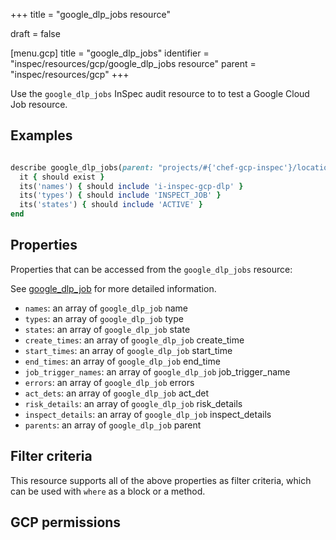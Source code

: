 +++
title = "google_dlp_jobs resource"

draft = false


[menu.gcp]
title = "google_dlp_jobs"
identifier = "inspec/resources/gcp/google_dlp_jobs resource"
parent = "inspec/resources/gcp"
+++

Use the `google_dlp_jobs` InSpec audit resource to to test a Google Cloud Job resource.

## Examples

```ruby

describe google_dlp_jobs(parent: "projects/#{'chef-gcp-inspec'}/locations/#{'us-east-2'}") do
  it { should exist }
  its('names') { should include 'i-inspec-gcp-dlp' }
  its('types') { should include 'INSPECT_JOB' }
  its('states') { should include 'ACTIVE' }
end

```

## Properties

Properties that can be accessed from the `google_dlp_jobs` resource:

See [google_dlp_job](google_dlp_job) for more detailed information.

  * `names`: an array of `google_dlp_job` name
  * `types`: an array of `google_dlp_job` type
  * `states`: an array of `google_dlp_job` state
  * `create_times`: an array of `google_dlp_job` create_time
  * `start_times`: an array of `google_dlp_job` start_time
  * `end_times`: an array of `google_dlp_job` end_time
  * `job_trigger_names`: an array of `google_dlp_job` job_trigger_name
  * `errors`: an array of `google_dlp_job` errors
  * `act_dets`: an array of `google_dlp_job` act_det
  * `risk_details`: an array of `google_dlp_job` risk_details
  * `inspect_details`: an array of `google_dlp_job` inspect_details
  * `parents`: an array of `google_dlp_job` parent

## Filter criteria

This resource supports all of the above properties as filter criteria, which can be used
with `where` as a block or a method.

## GCP permissions
